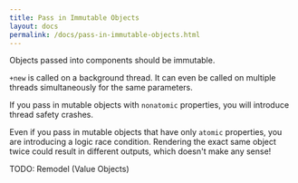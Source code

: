```yaml
---
title: Pass in Immutable Objects
layout: docs
permalink: /docs/pass-in-immutable-objects.html
---
```


Objects passed into components should be immutable.

`+new` is called on a background thread. It can even be called on multiple threads simultaneously for the same parameters.

If you pass in mutable objects with `nonatomic` properties, you will introduce thread safety crashes.

Even if you pass in mutable objects that have only `atomic` properties, you are introducing a logic race condition. Rendering the exact same object twice could result in different outputs, which doesn't make any sense!

TODO: Remodel (Value Objects)
